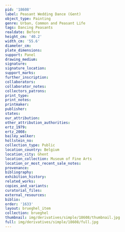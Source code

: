 ```yaml
---
pid: '18608'
label: Peasant Wedding Dance (Gent)
object_type: Painting
genre: Urban, Common and Peasant Life
tags: Dancing Peasants
realdate: Before
height_cm: '40.2'
width_cm: '55.6'
diameter_cm: 
plate_dimensions: 
support: Panel
drawing_medium: 
signature: 
signature_location: 
support_marks: 
further_inscription: 
collaborators: 
collaborator_notes: 
collectors_patrons: 
print_type: 
print_notes: 
printmaker: 
publisher: 
states: 
our_attribution: 
other_attribution_authorities: 
ertz_1979: 
ertz_2008: 
bailey_walker: 
hollstein_no: 
collection_type: Public
location_country: Belgium
location_city: Ghent
location_collection: Museum of Fine Arts
location_or_most_recent_sale_notes: 
provenance: 
bibliography: 
exhibition_history: 
related_works: 
copies_and_variants: 
curatorial_files: 
external_resources: 
biblio: 
order: '1633'
layout: brueghel_item
collection: brueghel
thumbnail: img/derivatives/simple/18608/thumbnail.jpg
full: img/derivatives/simple/18608/full.jpg
---
```

